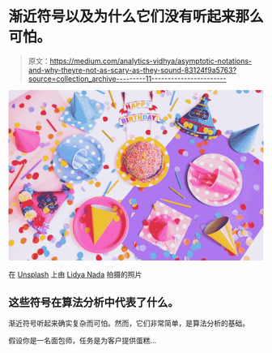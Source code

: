 # 渐近符号以及为什么它们没有听起来那么可怕。

> 原文：<https://medium.com/analytics-vidhya/asymptotic-notations-and-why-theyre-not-as-scary-as-they-sound-83124f9a5763?source=collection_archive---------11----------------------->

![](img/0f28385784933c00526829f45f1dc029.png)

在 [Unsplash](https://unsplash.com/s/photos/birthday?utm_source=unsplash&utm_medium=referral&utm_content=creditCopyText) 上由 [Lidya Nada](https://unsplash.com/@lidyanada?utm_source=unsplash&utm_medium=referral&utm_content=creditCopyText) 拍摄的照片

## 这些符号在算法分析中代表了什么。

渐近符号听起来确实复杂而可怕。然而，它们非常简单，是算法分析的基础。

假设你是一名面包师，任务是为客户提供蛋糕…